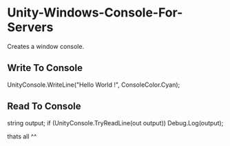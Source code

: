 # Unity-Windows-Console-For-Servers
Creates a window console.

<h2>Write To Console</h2>
UnityConsole.WriteLine("Hello World !", ConsoleColor.Cyan);


<h2>Read To Console</h2>
string output;
if (UnityConsole.TryReadLine(out output))
    Debug.Log(output);

thats all ^^
